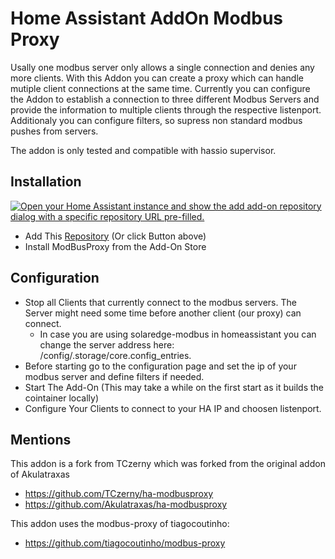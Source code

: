 # Home Assistant AddOn Modbus Proxy
 
Usally one modbus server only allows a single connection and denies any more clients. 
With this Addon you can create a proxy which can handle mutiple client connections at the same time. 
Currently you can configure the Addon to establish a connection to three different Modbus Servers and provide the information to multiple clients through the respective listenport.
Additionaly you can configure filters, so supress non standard modbus pushes from servers.

The addon is only tested and compatible with hassio supervisor. 

## Installation
[![Open your Home Assistant instance and show the add add-on repository dialog with a specific repository URL pre-filled.](https://my.home-assistant.io/badges/supervisor_add_addon_repository.svg)](https://my.home-assistant.io/redirect/supervisor_add_addon_repository/?repository_url=https%3A%2F%2Fgithub.com%2Fuk05de%2Fha-modbusproxy)
- Add This [Repository](https://my.home-assistant.io/redirect/supervisor_add_addon_repository/?repository_url=https%3A%2F%2Fgithub.com%2Fuk05de%2Fha-modbusproxy) (Or click Button above)
- Install ModBusProxy from the Add-On Store

## Configuration
- Stop all Clients that currently connect to the modbus servers. The Server might need some time before another client (our proxy) can connect.
  - In case you are using solaredge-modbus in homeassistant you can change the server address here: /config/.storage/core.config_entries. 
- Before starting go to the configuration page and set the ip of your modbus server and define filters if needed. 
- Start The Add-On (This may take a while on the first start as it builds the cointainer locally)
- Configure Your Clients to connect to your HA IP and choosen listenport.

## Mentions
This addon is a fork from TCzerny which was forked from the original addon of Akulatraxas
- https://github.com/TCzerny/ha-modbusproxy
- https://github.com/Akulatraxas/ha-modbusproxy

This addon uses the modbus-proxy of tiagocoutinho:
- https://github.com/tiagocoutinho/modbus-proxy

